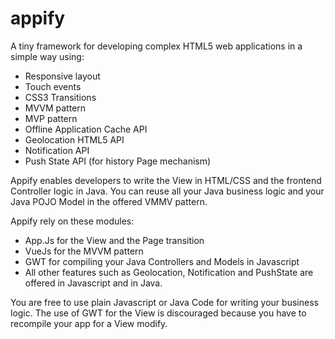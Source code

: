 # appify
A tiny framework for developing complex HTML5 web applications in a simple way using:
 - Responsive layout
 - Touch events
 - CSS3 Transitions
 - MVVM pattern
 - MVP pattern
 - Offline Application Cache API
 - Geolocation HTML5 API
 - Notification API
 - Push State API (for history Page mechanism)
 
 
 Appify enables developers to write the View in HTML/CSS and the frontend Controller logic in Java.
 You can reuse all your Java business logic and your Java POJO Model in the offered VMMV pattern.
 
 Appify rely on these modules:
  - App.Js for the View and the Page transition
  - VueJs for the MVVM pattern
  - GWT for compiling your Java Controllers and Models in Javascript
  - All other features such as Geolocation, Notification and PushState are offered in Javascript and in Java.
  
  You are free to use plain Javascript or Java Code for writing your business logic.
  The use of GWT for the View is discouraged because you have to recompile your app for a View modify.
  
  
